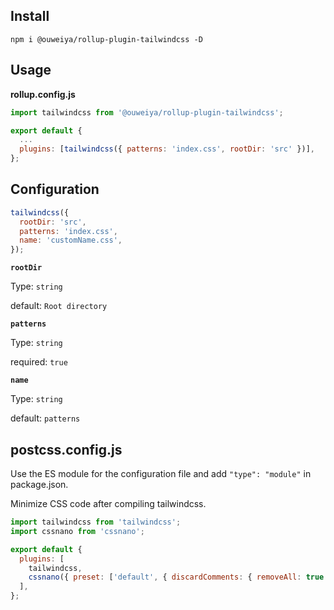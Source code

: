 ## Install

```console
npm i @ouweiya/rollup-plugin-tailwindcss -D
```

## Usage

**rollup.config.js**

```js
import tailwindcss from '@ouweiya/rollup-plugin-tailwindcss';

export default {
  ...
  plugins: [tailwindcss({ patterns: 'index.css', rootDir: 'src' })],
};
```

## Configuration

```js
tailwindcss({
  rootDir: 'src',
  patterns: 'index.css',
  name: 'customName.css',
});
```

**`rootDir`**

Type: `string`

default: `Root directory`

**`patterns`**

Type: `string`

required: `true`

**`name`**

Type: `string`

default: `patterns`

## postcss.config.js

Use the ES module for the configuration file and add `"type": "module"` in package.json.

Minimize CSS code after compiling tailwindcss.

```js
import tailwindcss from 'tailwindcss';
import cssnano from 'cssnano';

export default {
  plugins: [
    tailwindcss,
    cssnano({ preset: ['default', { discardComments: { removeAll: true } }] })
  ],
};
```